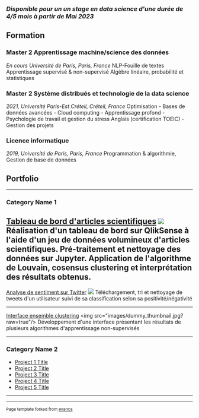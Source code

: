 ### *Disponible pour un un stage en data science d'une durée de 4/5 mois à partir de Mai 2023*

## Formation

### Master 2 Apprentissage machine/science des données
_En cours Université de Paris, Paris, France_
NLP-Fouille de textes Apprentissage supervisé & non-supervisé
Algèbre linéaire, probabilité et statistiques

### Master 2 Système distribués et technologie de la data science
_2021, Université Paris-Est Créteil, Créteil, France_
Optimisation - Bases de données avancées - Cloud computing - Apprentissage profond - Psychologie de travail et gestion du stress Anglais (certification TOEIC) - Gestion des projets

### Licence informatique
_2019, Université de Paris, Paris, France_
Programmation & algorithmie, Gestion de base de données

## Portfolio

---

### Category Name 1 

[Tableau de bord d'articles scientifiques](/sample_page)
<img src="images/dummy_thumbnail.jpg?raw=true"/>
Réalisation d'un tableau de bord sur QlikSense à l'aide d'un jeu de données volumineux d'articles scientifiques.
Pré-traitement et nettoyage des données sur Jupyter. Application de l'algorithme de Louvain, cosensus clustering et interprétation des résultats obtenus.
---
[Analyse de sentiment sur Twitter]([https://github.com/Heybatam/Twitter-sentiment-analysis])
<img src="images/dummy_thumbnail.jpg?raw=true"/>
Téléchargement, tri et nettoyage de tweets d'un utilisateur suivi de sa classification selon sa positivité/négativité

---
[Interface ensemble clustering]([http://example.com/](https://github.com/Heybatam/TER-Shiny))
<img src="images/dummy_thumbnail.jpg?raw=true"/> 
Développement d'une interface présentant les résultats de plusieurs algorithmes d'apprentissage non-supervisés

---

### Category Name 2

- [Project 1 Title](http://example.com/)
- [Project 2 Title](http://example.com/)
- [Project 3 Title](http://example.com/)
- [Project 4 Title](http://example.com/)
- [Project 5 Title](http://example.com/)

---




---
<p style="font-size:11px">Page template forked from <a href="https://github.com/evanca/quick-portfolio">evanca</a></p>
<!-- Remove above link if you don't want to attibute -->
